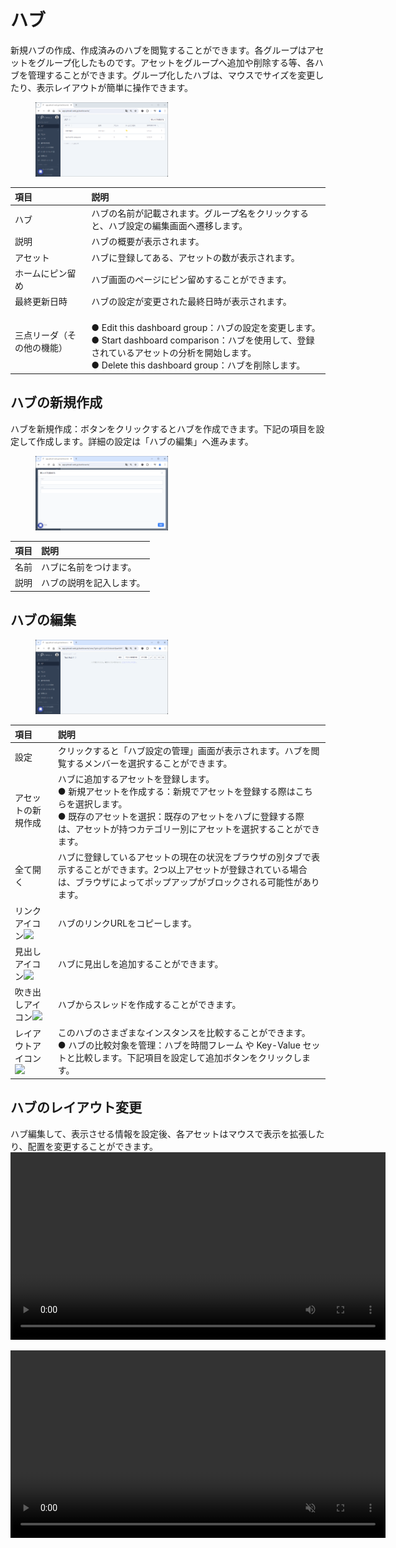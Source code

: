 # ハブ
新規ハブの作成、作成済みのハブを閲覧することができます。各グループはアセットをグループ化したものです。アセットをグループへ追加や削除する等、各ハブを管理することができます。グループ化したハブは、マウスでサイズを変更したり、表示レイアウトが簡単に操作できます。

<figure><img src="../../.gitbook/assets/Hub_Page_Initial_jp.png" alt="ハブページ" width="50%"><figcaption></figcaption></figure>

| 項目                     | 説明  |
|:---                      | :--   |
|ハブ                      |ハブの名前が記載されます。グループ名をクリックすると、ハブ設定の編集画面へ遷移します。
| 説明                     |ハブの概要が表示されます。
|アセット                  |ハブに登録してある、アセットの数が表示されます。
|ホームにピン留め          |ハブ画面のページにピン留めすることができます。
|最終更新日時              |ハブの設定が変更された最終日時が表示されます。
|三点リーダ（その他の機能）|<br>● Edit this dashboard group：ハブの設定を変更します。<br>● Start dashboard comparison：ハブを使用して、登録されているアセットの分析を開始します。<br>● Delete this dashboard group：ハブを削除します。
  

## ハブの新規作成
ハブを新規作成：ボタンをクリックするとハブを作成できます。下記の項目を設定して作成します。詳細の設定は「ハブの編集」へ進みます。<figure><img src="../../.gitbook/assets/create_new_hub_jp.png" alt="ハブ作成" width="50%"><figcaption></figcaption></figure>

| 項目     | 説明  |
|:---      | :--   
|名前      |ハブに名前をつけます。
|説明      |ハブの説明を記入します。

## ハブの編集

<figure><img src="../../.gitbook/assets/hubs_setting_jp.png" width="50%" alt="ハブ編集"></figure>

| 項目                | 説明  |
|:---                 | :--   |
|設定                 |クリックすると「ハブ設定の管理」画面が表示されます。ハブを閲覧するメンバーを選択することができます。|
|アセットの新規作成   |ハブに追加するアセットを登録します。<br>● 新規アセットを作成する：新規でアセットを登録する際はこちらを選択します。<br>● 既存のアセットを選択：既存のアセットをハブに登録する際は、アセットが持つカテゴリー別にアセットを選択することができます。
|全て開く             |ハブに登録しているアセットの現在の状況をブラウザの別タブで表示することができます。2つ以上アセットが登録されている場合は、ブラウザによってポップアップがブロックされる可能性があります。|
|リンクアイコン![](../../.gitbook/assets/link_icon.png)|ハブのリンクURLをコピーします。|
|見出しアイコン![](../../.gitbook/assets/Hub_index.png)|ハブに見出しを追加することができます。|
|吹き出しアイコン![](../../.gitbook/assets/Hub_bubble.png)|ハブからスレッドを作成することができます。|
|レイアウトアイコン![](../../.gitbook/assets/Hub_layout.png)|このハブのさまざまなインスタンスを比較することができます。<br>● ハブの比較対象を管理：ハブを時間フレーム や Key-Value セットと比較します。下記項目を設定して追加ボタンをクリックします。|

<!--
- 設定：クリックすると「ハブ設定の管理」画面が表示されます。ハブを閲覧するメンバーを選択することができます。
- ハブ一覧から作成したハブ名をクリックして、ハブの編集をします。
    - アセットの編集：ハブに追加するアセットを登録します。
        - 新規アセットを作成する：新規でアセットを登録する際はこちらを選択します。
        - 既存のアセットを選択：既存のアセットをハブに登録する際は、アセットが持つカテゴリー別にアセットを選択することができます。
- アセットの新規作成：ハブに追加するアセットを追加することができます。
- 全て開く：ハブに登録しているアセットの現在の状況をブラウザの別タブで表示することができます。2つ以上アセットが登録されている場合は、ブラウザによってポップアップがブロックされる可能性があります。
- リンクアイコン![](../../.gitbook/assets/link_icon.png)：ハブのリンクURLをコピーします。
- 見出しアイコン![](../../.gitbook/assets/Hub_index.png)：ハブに見出しを追加することができます。
- 吹き出しアイコン![](../../.gitbook/assets/Hub_bubble.png)：ハブからスレッドを作成することができます。
- レイアウトアイコン![](../../.gitbook/assets/Hub_layout.png)：このハブのさまざまなインスタンスを比較することができます。
    - ハブの比較対象を管理：ハブを時間フレーム や Key-Value セットと比較します。下記項目を設定して追加ボタンをクリックします。
        - 日時範囲：比較する日時範囲を選択します。
        - 別の日範囲を追加：追加で日時範囲を指定することができます。
        - プレビュー：設定内容のレイアウトプレビューが表示されます。ハブの比較は最大４つの切り替え可能な列で表示されます
-->

## ハブのレイアウト変更
ハブ編集して、表示させる情報を設定後、各アセットはマウスで表示を拡張したり、配置を変更することができます。<!--動画を入れたい-->
<video src="../../.gitbook/assets/Hub_Layout_Sample.mp4" controls="true" width="600"></video>
<div><video controls src="../../.gitbook/assets/Hub_Layout_Sample.mp4" muted="false" controls="true" width="600"></video></div>
